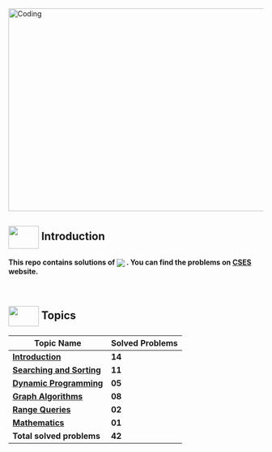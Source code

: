 <img alt="Coding" width="800px" height="400px" src="https://cdn.dribbble.com/users/1959912/screenshots/6464044/content_creator_dribbble.gif">

## <img src = "https://cdn.dribbble.com/users/1138721/screenshots/10809828/media/478d32b2e65c8c3194b7f2154e179231.gif" align = "center" width = "60px" height = "45px"> Introduction

**This repo contains solutions of <a href = "https://cses.fi/problemset/"><img align = "center" src = "https://img.shields.io/badge/CSES Problemset-%23E60023.svg?"></a> . You can find the problems on [CSES](https://cses.fi/problemset/) website.**

<br>

## <img src = "https://cdn.dribbble.com/users/2493316/screenshots/14030448/media/8b87a18633c28586e4a315bcdaab031b.gif" align = "center" width = "60px" height = "40px"> Topics

|Topic Name|Solved Problems|
|----------|---------------|
|[**Introduction**](https://github.com/khalid586/CSES-Problemset-Solutions/tree/main/1.Intoductory)| **14**|
|[**Searching and Sorting**](https://github.com/khalid586/CSES-Problemset-Solutions/tree/main/2.Sorting%20and%20Searching)|**11**|
|[**Dynamic Programming**](https://github.com/khalid586/CSES-Problemset-Solutions/tree/main/3.Dynamic%20Programming)|**05**|
|[**Graph Algorithms**](https://github.com/khalid586/CSES-Problemset-Solutions/tree/main/4.Graph%20Algorithms)|**08**|
|[**Range Queries**](https://github.com/khalid586/CSES-Problemset-Solutions/tree/main/5.Range%20Queries)|**02**|
|[**Mathematics**](https://github.com/khalid586/CSES-Problemset-Solutions/tree/main/7.Mathematics)|**01**|
|**Total solved problems**|**42**|